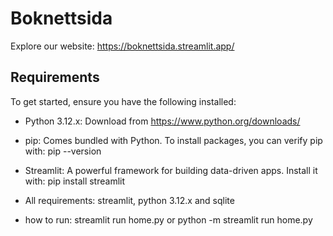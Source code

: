 # Boknettsida

Explore our website: https://boknettsida.streamlit.app/

## Requirements

To get started, ensure you have the following installed:

- Python 3.12.x: Download from https://www.python.org/downloads/
- pip: Comes bundled with Python. To install packages, you can verify pip with:
  pip --version

- Streamlit: A powerful framework for building data-driven apps. Install it with:
  pip install streamlit

- All requirements: streamlit, python 3.12.x and sqlite
- how to run: streamlit run home.py or python -m streamlit run home.py